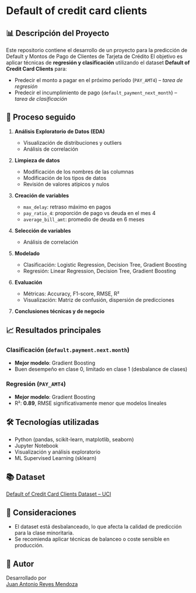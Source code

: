 # Default of credit card clients

## 📊 Descripción del Proyecto

Este repositorio contiene el desarrollo de un proyecto para la predicción de Default y Montos de Pago de Clientes de Tarjeta de Crédito
El objetivo es aplicar técnicas de **regresión y clasificación** utilizando el dataset **Default of Credit Card Clients** para:

- Predecir el monto a pagar en el próximo período (`PAY_AMT4`) – *tarea de regresión*
- Predecir el incumplimiento de pago (`default_payment_next_month`) – *tarea de clasificación*


## 🚀 Proceso seguido

1. **Análisis Exploratorio de Datos (EDA)**
   - Visualización de distribuciones y outliers
   - Análisis de correlación

2. **Limpieza de datos**
   - Modificación de los nombres de las columnas
   - Modificación de los tipos de datos
   - Revisión de valores atípicos y nulos

3. **Creación de variables**
   - `max_delay`: retraso máximo en pagos
   - `pay_ratio_4`: proporción de pago vs deuda en el mes 4
   - `average_bill_amt`: promedio de deuda en 6 meses

4. **Selección de variables**
   - Análisis de correlación

5. **Modelado**
   - Clasificación: Logistic Regression, Decision Tree, Gradient Boosting
   - Regresión: Linear Regression, Decision Tree, Gradient Boosting

6. **Evaluación**
   - Métricas: Accuracy, F1-score, RMSE, R²
   - Visualización: Matriz de confusión, dispersión de predicciones

7. **Conclusiones técnicas y de negocio**

## 📈 Resultados principales

### Clasificación (`default.payment.next.month`)
- **Mejor modelo**: Gradient Boosting  
- Buen desempeño en clase 0, limitado en clase 1 (desbalance de clases)

### Regresión (`PAY_AMT4`)
- **Mejor modelo**: Gradient Boosting  
- R²: **0.89**, RMSE significativamente menor que modelos lineales

## 🛠️ Tecnologías utilizadas

- Python (pandas, scikit-learn, matplotlib, seaborn)
- Jupyter Notebook
- Visualización y análisis exploratorio
- ML Supervised Learning (sklearn)

## 📚 Dataset

[Default of Credit Card Clients Dataset – UCI](https://archive.ics.uci.edu/dataset/350/default+of+credit+card+clients)

## 📌 Consideraciones

- El dataset está desbalanceado, lo que afecta la calidad de predicción para la clase minoritaria.
- Se recomienda aplicar técnicas de balanceo o coste sensible en producción.

## 🧾 Autor

Desarrollado por  
[Juan Antonio Reyes Mendoza](https://github.com/JuanAntonioRe)
